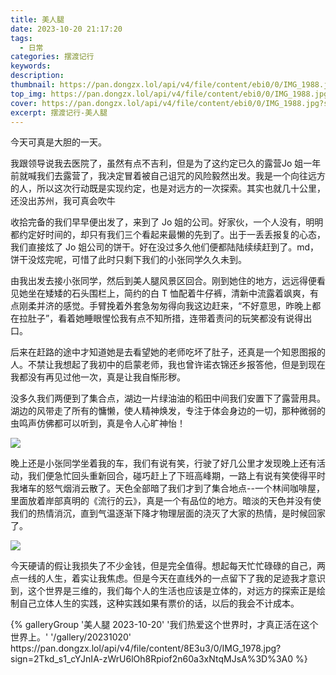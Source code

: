 ```yaml
---
title: 美人腿
date: 2023-10-20 21:17:20
tags:
  - 日常
categories: 摆渡记行
keywords:
description:
thumbnail: https://pan.dongzx.lol/api/v4/file/content/ebi0/0/IMG_1988.jpg?sign=l7LdCYFdv8NIvAEeBcQzLuykiKvTaJhE6IM6TXgML7o%3D%3A0
top_img: https://pan.dongzx.lol/api/v4/file/content/ebi0/0/IMG_1988.jpg?sign=l7LdCYFdv8NIvAEeBcQzLuykiKvTaJhE6IM6TXgML7o%3D%3A0
cover: https://pan.dongzx.lol/api/v4/file/content/ebi0/0/IMG_1988.jpg?sign=l7LdCYFdv8NIvAEeBcQzLuykiKvTaJhE6IM6TXgML7o%3D%3A0
excerpt: 摆渡记行-美人腿
---
```


今天可真是大胆的一天。

我跟领导说我去医院了，虽然有点不吉利，但是为了这约定已久的露营<span class="shy-block">Jo 姐一年前就喊我们去露营了</span>，我决定冒着被自己诅咒的风险毅然出发。我是一个向往远方的人，所以这次行动既是实现约定，也是对远方的一次探索。<span class="shy-block">其实也就几十公里，还没出苏州，我可真会吹牛</span>

收拾完备的我们早早便出发了，来到了 Jo 姐的公司。好家伙，一个人没有，明明都约定好时间的，却只有我们三个看起来最懒的先到了。出于一丢丢报复的心态，我们直接炫了 Jo 姐公司的饼干。好在没过多久他们便都陆陆续续赶到了。<span class="shy-block">md，饼干没炫完呢，可惜了</span>此时只剩下我们的小张同学久久未到。

由我出发去接小张同学，然后到美人腿风景区回合。刚到她住的地方，远远得便看见她坐在矮矮的石头围栏上，简约的白 T 恤配着牛仔裤，清新中流露着飒爽，有点刚柔并济的感觉。手臂挽着外套急匆匆得向我这边赶来，“不好意思，昨晚上都在拉肚子”，看着她睡眼惺忪我有点不知所措，连带着责问的玩笑都没有说得出口。

后来在赶路的途中才知道她是去看望她的老师吃坏了肚子，还真是一个知恩图报的人。不禁让我想起了我初中的启蒙老师，我也曾许诺衣锦还乡报答他，但是到现在我都没有再见过他一次，真是让我自惭形秽。

没多久我们两便到了集合点，湖边一片绿油油的稻田中间我们安置下了露营用具。湖边的风带走了所有的慵懒，使人精神焕发，专注于体会身边的一切，那种微弱的虫鸣声仿佛都可以听到，真是令人心旷神怡！

<img src="https://pan.dongzx.lol/api/v4/file/content/6bcJ/0/IMG_1987.jpg?sign=hlLM_WAZv9BjUqlS87QsSKfLfzaoGG8FB7k_wifuGDg%3D%3A0" />

晚上还是小张同学坐着我的车，我们有说有笑，行驶了好几公里才发现晚上还有活动，我们便急忙回头重新回合，碰巧赶上了下班高峰期，一路上有说有笑使得平时我堵车的怒气烟消云散了。天色全部暗了我们才到了集合地点--一个林间咖啡屋，里面放着岸部真明的《流行的云》，真是一个有品位的地方。暗淡的天色并没有使我们的热情消沉，直到气温逐渐下降才物理层面的浇灭了大家的热情，是时候回家了。

<img src="https://pan.dongzx.lol/api/v4/file/content/QWsZ/0/IMG_1993.jpg?sign=NcOPiOr0UOF_E0_has8jd75NS9d1zQjLYiwIQbwwiBo%3D%3A0" />

今天硬请的假让我损失了不少金钱，但是完全值得。想起每天忙忙碌碌的自己，两点一线的人生，着实让我焦虑。但是今天在直线外的一点留下了我的足迹我才意识到，这个世界是三维的，我们每个人的生活也应该是立体的，对远方的探索正是绘制自己立体人生的实践，这种实践如果有票价的话，以后的我会不计成本。

<div class="gallery-group-main">
{% galleryGroup '美人腿 2023-10-20' '我们热爱这个世界时，才真正活在这个世界上。' '/gallery/20231020' https://pan.dongzx.lol/api/v4/file/content/8E3u3/0/IMG_1978.jpg?sign=2Tkd_s1_cYJnIA-zWrU6lOh8Rpiof2n60a3xNtqMJsA%3D%3A0 %}
</div>
